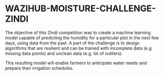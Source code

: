 # WAZIHUB-MOISTURE-CHALLENGE-ZINDI
The objective of this Zindi competition was to create a machine learning model capable of predicting the humidity for a particular plot in the next few days, using data from the past. A part of the challenge is to design algorithms that are resilient and can be trained with incomplete data (e.g. missing data points) and unclean data (e.g. lot of outliers).

This resulting model will enable farmers to anticipate water needs and prepare their irrigation schedules.

